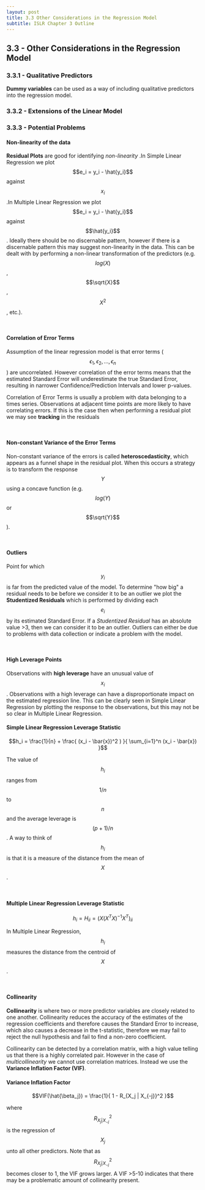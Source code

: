 ```yaml
---
layout: post
title: 3.3 Other Considerations in the Regression Model
subtitle: ISLR Chapter 3 Outline
---
```

## 3.3 - Other Considerations in the Regression Model

### 3.3.1 - Qualitative Predictors

**Dummy variables** can be used as a way of including qualitative predictors 
into the regression model.

### 3.3.2 - Extensions of the Linear Model

### 3.3.3 - Potential Problems

#### Non-linearity of the data

**Residual Plots** are good for identifying *non-linearity* .In Simple Linear 
Regression we plot $$e_i = y_i - \hat{y_i}$$ against $$x_i$$ .In Multiple Linear 
Regression we plot $$e_i = y_i - \hat{y_i}$$ against $$\hat{y_i}$$. Ideally 
there should be no discernable pattern, however if there is a discernable 
pattern this may suggest non-linearity in the data. This can be dealt with by 
performing a non-linear transformation of the predictors (e.g. $$log(X)$$, 
$$\sqrt{X}$$, $$X^2$$, etc.).

<br/>

#### Correlation of Error Terms

Assumption of the linear regression model is that error terms ($$\epsilon_1,
\epsilon_2, ..., \epsilon_n$$) are uncorrelated. However correlation of the 
error terms means that the estimated Standard Error will underestimate the true
Standard Error, resulting in narrower Confidence/Prediction Intervals and lower
p-values.

Correlation of Error Terms is usually a problem with data belonging to a times
series. Observations at adjacent time points are more likely to have correlating
errors. If this is the case then when performing a residual plot we may see
**tracking** in the residuals

<br/>

#### Non-constant Variance of the Error Terms

Non-constant variance of the errors is called **heteroscedasticity**, which 
appears as a funnel shape in the residual plot. When this occurs a strategy is
to transform the response $$Y$$ using a concave function (e.g. $$log(Y)$$ or 
$$\sqrt{Y}$$).

<br/>

#### Outliers

Point for which $$y_i$$ is far from the predicted value of the model. To 
determine "how big" a residual needs to be before we consider it to be an 
outlier we plot the **Studentized Residuals** which is performed by dividing
each $$e_i$$ by its estimated Standard Error. If a *Studentized Residual* has an
absolute value >3, then we can consider it to be an outlier. Outliers can either
be due to problems with data collection or indicate a problem with the model.

<br/>

#### High Leverage Points

Observations with **high leverage** have an unusual value of $$x_i$$. 
Observations with a high leverage can have a disproportionate impact on the
estimated regression line. This can be clearly seen in Simple Linear Regression
by plotting the response to the observations, but this may not be so clear in
Multiple Linear Regression. 

#### Simple Linear Regression Leverage Statistic

$$h_i = \frac{1}{n} + \frac{ (x_i - \bar{x})^2 ) }{ \sum_{i=1}^n (x_i - \bar{x}) }$$

The value of $$h_i$$ ranges from $$1/n$$ to $$n$$ and the average leverage is 
$$(p+1)/n$$. A way to think of $$h_i$$ is that it is a measure of the distance 
from the mean of $$X$$.

<br/>

#### Multiple Linear Regression Leverage Statistic

$$h_i = H_{ii} = (X (X^T X)^{-1} X^T)_{ii}$$

In Multiple Linear Regression, $$h_i$$ measures the distance from the centroid
of $$X$$.

<br/>

#### Collinearity

**Collinearity** is where two or more predictor variables are closely related to 
one another. Collinearity reduces the accuracy of the estimates of the 
regression coefficients and therefore causes the Standard Error to increase,
which also causes a decrease in the t-statistic, therefore we may fail to reject
the null hypothesis and fail to find a non-zero coefficient.

Collinearity can be detected by a correlation matrix, with a high value telling
us that there is a highly correlated pair. However in the case of 
*multicollinearity* we cannot use correlation matrices. Instead we use the 
**Variance Inflation Factor (VIF)**.

#### Variance Inflation Factor

$$VIF(\hat{\beta_j}) = \frac{1}{ 1 - R_{X_j | X_{-j}}^2 }$$

where $$R_{X_j | X_{-j}}^2$$ is the regression of $$X_j$$ unto all other 
predictors. Note that as $$R_{X_j | X_{-j}}^2$$ becomes closer to 1, the VIF
grows larger. A VIF >5-10 indicates that there may be a problematic amount of
collinearity present.

<br/>